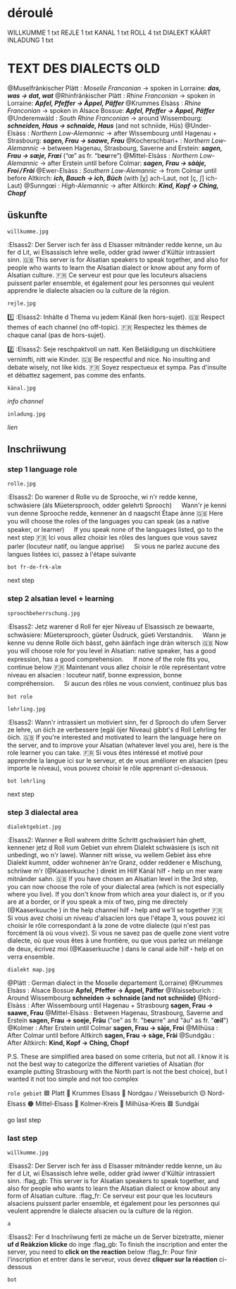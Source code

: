 # déroulé

WILLKUMME
1 txt
REJLE
1 txt
KANAL
1 txt
ROLL
4 txt
DIALEKT KÀÀRT
INLADUNG
1 txt

# TEXT DES DIALECTS OLD

@Muselfränkischer Plàtt : _Moselle Franconian_ → spoken in Lorraine: ***das, was → dat, wat***
@Rhinfränkischer Plàtt : _Rhine Franconian_ → spoken in Lorraine: ***Apfel, Pfeffer → Àppel, Päffer***
@Krummes Elsàss : _Rhine Franconian_ → spoken in Alsace Bossue: ***Apfel, Pfeffer → Àppel, Päffer***
@Underemwàld : _South Rhine Franconian_ → around Wissembourg: ***schneiden, Haus → schnaide, Haus*** (and not schniide, Hüs)
@Under-Elsàss : _Northern Low-Alemannic_ → after Wissembourg until Hagenau + Strasbourg: ***sagen, Frau → saawe, Frau***
@Kocherschbari+ : _Northern Low-Alemannic_ → between Hagenau, Strasbourg, Saverne and Erstein: ***sagen, Frau → sœje, Frœi*** (“œ” as fr. “b**eu**rre”)
@Mìttel-Elsàss : _Northern Low-Alemannic_ → after Erstein until before Colmar: ***sagen, Frau → sààje, Froi / Frài***
@Ewer-Elsàss : _Southern Low-Alemannic_ → from Colmar until before Altkirch: ***ich, Bauch → ìch, Büch*** (with [χ] ach-Laut, not [ç, ʃ] ich-Laut)
@Sunngœi : _High-Alemannic_ → after Altkirch: ***Kind, Kopf → Chìng, Chopf***


## üskunfte

`willkumme.jpg`

:Elsass2: Der Server isch fer àss d Elsasser mitnànder redde kenne, un äu fer d Lit, wi Elsassisch lehre welle, odder gràd iwwer d'Kültür intrassiert sinn.
🇬🇧 This server is for Alsatian speakers to speak together, and also for people who wants to learn the Alsatian dialect or know about any form of Alsatian culture.
🇫🇷 Ce serveur est pour que les locuteurs alsaciens puissent parler ensemble, et également pour les personnes qui veulent apprendre le dialecte alsacien ou la culture de la région. 

`rejle.jpg`

1️⃣ :Elsass2: Inhàlte d Thema vu jedem Kànàl (ken hors-sujet).
       🇬🇧 Respect themes of each channel (no off-topic).
       🇫🇷 Respectez les thèmes de chaque canal (pas de hors-sujet).

2️⃣ :Elsass2: Seje reschpaktvoll un natt. Ken Beläidigung un dischkütiere vernimfti, nitt wie Kinder.
       🇬🇧 Be respectful and nice. No insulting and debate wisely, not like kids.
       🇫🇷 Soyez respectueux et sympa. Pas d'insulte et débattez sagement, pas comme des enfants. 

`kànal.jpg`

*info channel*

`inladung.jpg`

*lien*

## Inschriiwung

### step 1 language role

`rolle.jpg`

:Elsass2: Do warener d Rolle vu de Sprooche, wi n'r redde kenne, schwàsiere (àls Müetersprooch, odder gelehrti Sprooch)
　   Wann'r je kenni vun denne Sprooche redde, kennener àn d naagscht Étape ànne
🇬🇧 Here you will choose the roles of the languages you can speak (as a native speaker, or learner)
　   If you speak none of the languages listed, go to the next step
🇫🇷 Ici vous allez choisir les rôles des langues que vous savez parler (locuteur natif, ou langue apprise)
　   Si vous ne parlez aucune des langues listées ici, passez à l'étape suivante 

`bot fr-de-frk-alm`

next step

### step 2 alsatian level + learning

`sproochbeherrschung.jpg`

:Elsass2: Jetz warener d Roll fer ejer Niveau uf Elsassisch ze bewaarte, schwàsiere: Müetersprooch, güeter Üsdruck, güeti Verstandnis.
　   Wann je kenne vu denne Rolle öich bàsst, gehn äänfàch inge dràn witersch
🇬🇧 Now you will choose role for you level in Alsatian: native speaker, has a good expression, has a good comprehension.
　   If none of the role fits you, continue below
🇫🇷 Maintenant vous allez choisir le rôle représentant votre niveau en alsacien : locuteur natif, bonne expression, bonne compréhension.
　   Si aucun des rôles ne vous convient, continuez plus bas 

`bot role`

`lehrling.jpg`

:Elsass2: Wann'r intrassiert un motiviert sinn, fer d Sprooch do ufem Server ze lehre, un öich ze verbessere (egàl öjer Niveau) gibbt's d Roll Lehrling fer öich.
🇬🇧 If you're interested and motivated to learn the language here on the server, and to improve your Alsatian (whatever level you are), here is the role learner you can take.
🇫🇷 Si vous êtes intéressé et motivé pour apprendre la langue ici sur le serveur, et de vous améliorer en alsacien (peu importe le niveau), vous pouvez choisir le rôle apprenant ci-dessous. 

`bot lehrling`

next step

### step 3 dialectal area

`dialektgebiet.jpg`


:Elsass2: Wanner e Roll wahrem dritte Schritt gschwàsiert hàn ghett, kennener jetz d Roll vum Gebiet vun ehrem Dialekt schwàsiere (s isch nit unbedingt, wo n'r lawe). Wanner nitt wisse, vu wellem Gebiet àss ehre Dialekt kummt, odder wohnener àn're Granz, odder reddener e Mischung, schriiwe m'r (@Kaaserkuuche ) direkt im Hilf Kànàl hilf・help un mer ware mitnànder sahn.
🇬🇧 If you have chosen an Alsatian level in the 3rd step, you can now choose the role of your dialectal area (which is not especially where you live). If you don't know from which area your dialect is, or if you are at a border, or if you speak a mix of two, ping me directely (@Kaaserkuuche ) in the help channel hilf・help and we'll se together
🇫🇷 Si vous avez choisi un niveau d'alsacien lors que l'étape 3, vous pouvez ici choisir le rôle correspondant à la zone de votre dialecte (qui n'est pas forcément là où vous vivez). Si vous ne savez pas de quelle zone vient votre dialecte, où que vous êtes à une frontière, ou que vous parlez un mélange de deux, écrivez moi (@Kaaserkuuche ) dans le canal aide hilf・help et on verra ensemble. 

`dialekt map.jpg`

@Plàtt : German dialect in the Moselle departement (Lorraine)
@Krummes Elsàss : Alsace Bossue **Apfel, Pfeffer -> Àppel, Päffer**
@Waisseburich : Around Wissembourg **schneiden -> schnaide (and not schniide)**
@Nord-Elsàss : After Wissembourg until Hagenau + Strasbourg **sagen, Frau -> saawe, Frau**
@Mittel-Elsàss : Between Hagenau, Strasbourg, Saverne and Erstein **sagen, Frau -> soeje, Fräu** ("oe" as fr. "b**eu**rre" and "äu" as fr. "**œil**")
@Kolmer : After Erstein until Colmar **sagen, Frau -> sàje, Froi**
@Milhüsa : After Colmar until before Altkirch **sagen, Frau -> sàge, Frài**
@Sundgäu : After Altkirch: **Kind, Kopf -> Ching, Chopf**

P.S. These are simplified area based on some criteria, but not all. I know it is not the best way to categorize the different varieties of Alsatian (for example putting Strasbourg with the North part is not the best choice), but I wanted it not too simple and not too complex

`role gebiet`
🟦 Platt
🔹 Krummes Elsass
🔵 Nordgau / Weisseburich
🟡 Nord-Elsass
🟠 Mittel-Elsass
🔶 Kolmer-Kreis
🔴 Milhüsa-Kreis
🟥 Sundgài

go last step

### last step

`willkumme.jpg`

:Elsass2: Der Server isch fer àss d Elsasser mitnànder redde kenne, un äu fer d Lit, wi Elsassisch lehre welle, odder gràd iwwer d'Kültür intrassiert sinn.
:flag_gb: This server is for Alsatian speakers to speak together, and also for people who wants to learn the Alsatian dialect or know about any form of Alsatian culture.
:flag_fr: Ce serveur est pour que les locuteurs alsaciens puissent parler ensemble, et également pour les personnes qui veulent apprendre le dialecte alsacien ou la culture de la région.

``` a ```

:Elsass2: Fer d Inschriiwung ferti ze màche un de Server bizetratte, miener **uf d Reàkzion klicke** do inge
:flag_gb: To finish the inscription and enter the server, you need to **click on the reaction** below
:flag_fr: Pour finir l'inscription et entrer dans le serveur, vous devez **cliquer sur la réaction** ci-dessous

`bot`
